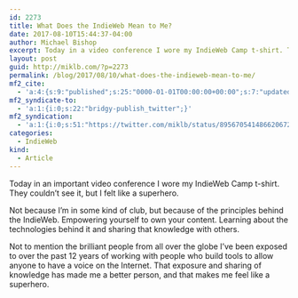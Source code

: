 ```yaml
---
id: 2273
title: What Does the IndieWeb Mean to Me?
date: 2017-08-10T15:44:37-04:00
author: Michael Bishop
excerpt: Today in a video conference I wore my IndieWeb Camp t-shirt. They couldn’t see it, but I felt like a superhero.
layout: post
guid: http://miklb.com/?p=2273
permalink: /blog/2017/08/10/what-does-the-indieweb-mean-to-me/
mf2_cite:
  - 'a:4:{s:9:"published";s:25:"0000-01-01T00:00:00+00:00";s:7:"updated";s:25:"0000-01-01T00:00:00+00:00";s:8:"category";a:1:{i:0;s:0:"";}s:6:"author";a:0:{}}'
mf2_syndicate-to:
  - 'a:1:{i:0;s:22:"bridgy-publish_twitter";}'
mf2_syndication:
  - 'a:1:{i:0;s:51:"https://twitter.com/miklb/status/895670541486620672";}'
categories:
  - IndieWeb
kind:
  - Article
---
```

Today in an important video conference I wore my IndieWeb Camp t-shirt. They couldn’t see it, but I felt like a superhero.

Not because I’m in some kind of club, but because of the principles behind the IndieWeb. Empowering yourself to own your content. Learning about the technologies behind it and sharing that knowledge with others.

Not to mention the brilliant people from all over the globe I’ve been exposed to over the past 12 years of working with people who build tools to allow anyone to have a voice on the Internet. That exposure and sharing of knowledge has made me a better person, and that makes me feel like a superhero.